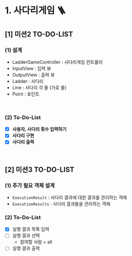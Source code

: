 # 1. 사다리게임 🪜

## [1] 미션2 TO-DO-LIST

### (1) 설계
- LadderGameController : 사다리게임 컨트롤러
- InputView : 입력 뷰
- OutputView : 출력 뷰
- Ladder : 사다리
- Line : 사다리 각 줄 (가로 줄)
- Point : 포인트

<br>

### (2) To-Do-List

- [x] **사용자, 사다리 횟수 입력하기**
- [x] **사다리 구현**
- [x] **사다리 출력**

<br>

## [2] 미션3 TO-DO-LIST

### (1) 추가 필요 객체 설계

- `ExecutionResult` : 사다리 결과에 대한 결과를 관리하는 객체
- `ExecutionResults` : 사다리 결과들을 관리하는 객체

### (2) To-Do-List
- [x] 실행 결과 목록 입력
- [ ] 실행 결과 선택
  - 참여할 사람 + all
- [ ] 실행 결과 출력
